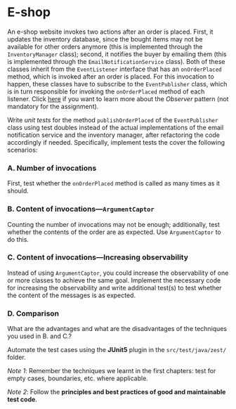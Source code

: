# E-shop
An e-shop website invokes two actions after an order is placed. First, it updates the inventory database, since the
bought items may not be available for other orders anymore (this is implemented through the `InventoryManager` class);
second, it notifies the buyer by emailing them (this is implemented through the `EmailNotificationService` class).
Both of these classes inherit from the `EventListener` interface that has an `onOrderPlaced` method, which is invoked after an order is placed. For this invocation to happen, these classes have to subscribe to the `EventPublisher` class, which is in turn responsible for invoking the `onOrderPlaced` method of each listener.
Click [here](https://en.wikipedia.org/wiki/Observer_pattern) if you want to learn more about the *Observer* pattern (not mandatory for the assignment).

Write *unit tests* for the method `publishOrderPlaced` of the `EventPublisher` class using test doubles instead of the actual implementations of the email notification service and the inventory manager, after refactoring the code accordingly if needed.
Specifically, implement tests the cover the following scenarios:

### A. Number of invocations
First, test whether the `onOrderPlaced` method is called as many times as it should.

### B. Content of invocations—`ArgumentCaptor`
Counting the number of invocations may not be enough; additionally, test whether the contents of the order are as expected. Use `ArgumentCaptor` to do this.

### C. Content of invocations—Increasing observability
Instead of using `ArgumentCaptor`, you could increase the observability of one or more classes to achieve the same goal.
Implement the necessary code for increasing the observability and write additional test(s) to test whether the content of the messages is as expected.

### D. Comparison
What are the advantages and what are the disadvantages of the techniques you used in B. and C.?

Automate the test cases using the **JUnit5** plugin in the `src/test/java/zest/` folder.

*Note 1*: Remember the techniques we learnt in the first chapters: test for empty cases, boundaries, etc. where applicable.

*Note 2*: Follow the **principles and best practices of good and maintainable test code**.

